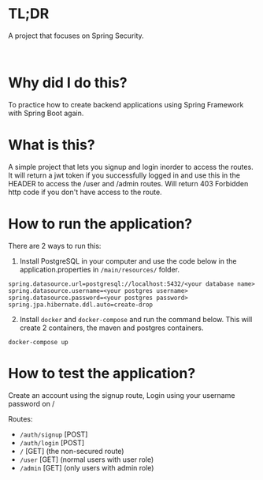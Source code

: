 # TL;DR

A project that focuses on Spring Security.


<br />

# Why did I do this?

To practice how to create backend applications using Spring Framework with Spring Boot again.

# What is this?

A simple project that lets you signup and login inorder to access the routes. It will return a jwt token if you successfully logged in and use this in the HEADER to access the /user and /admin routes. Will return 403 Forbidden http code if you don't have access to the route. 
# How to run the application?

There are 2 ways to run this:

1. Install PostgreSQL in your computer and use the code below in the application.properties in `/main/resources/` folder.

```
spring.datasource.url=postgresql://localhost:5432/<your database name>
spring.datasource.username=<your postgres username>
spring.datasource.password=<your postgres password>
spring.jpa.hibernate.ddl.auto=create-drop
```

2. Install `docker` and `docker-compose` and run the command below. This will create 2 containers, the maven and postgres containers.
```
docker-compose up
```

# How to test the application?

Create an account using the signup route, Login using your username password on /

Routes:

- `/auth/signup` [POST]
- `/auth/login` [POST]
- `/` [GET] (the non-secured route)
- `/user` [GET] (normal users with user role)
- `/admin` [GET] (only users with admin role)
